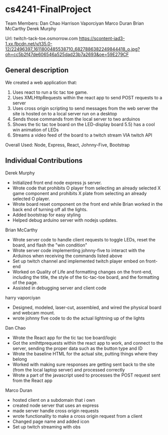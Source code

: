 # cs4241-FinalProject

Team Members:
Dan Chao
Harrison Vaporciyan
Marco Duran
Brian McCarthy
Derek Murphy

Url:
twitch-tack-toe.osmorrow.com
https://scontent-iad3-1.xx.fbcdn.net/v/t35.0-12/22496397_1611800485538710_6827886382249844418_o.jpg?oh=cc5b2f47de606546a525dad23b7a2693&oe=59E279CF

## General description

We created a web application that: 
1) Uses react to run a tic tac toe game.
2) Uses XMLHttpRequests within the react app to send POST requests to a server
3) Uses cross origin scripting to send messages from the web server the site is hosted on to a local server run on a desktop
4) Sends those commands from the local server to two arduinos
5) Shows the tic tac toe board on the LED-display board 
5.5) has a cool win animation of LEDs
6) Streams a video feed of the board to a twitch stream VIA twitch API

Overall Used:
Node, Express, React, Johnny-Five, Bootstrap

## Individual Contributions

Derek Murphy
- Initialized front end node express js server.
- Wrote code that prohibits O player from selecting an already selected X game component and prohibits X plate from selecting an already selected O player.
- Wrote board reset  component on the front end while Brian worked in the back end of turning off all the lights.
- Added bootstrap for easy styling
- Helped debug arduino server with nodejs updates.

Brian McCarthy
- Wrote server code to handle client requests to toggle LEDs, reset the board, and flash the "win condition" 
- Wrote server code implementing johnny-five to interact with the Arduinos when receiving the commands listed above
- Set up twitch channel and implemented twitch player embed on front-end
- Worked on Quality of Life and formatting changes on the front-end, including the title, the style of the tic-tac-toe board, and the formatting of the page.
- Assisted in debugging server and client code

harry vaporciyan
- Designed, modeled, laser-cut, assembled, and wired the physical board and webcam mount.
- wrote johnny five code to do the actual lightning up of the lights

Dan Chao
- Wrote the React app for the tic tac toe board/logic
- Got the xmlhttprequests within the react app to work, and connect to the server, sending the proper data such as the button type and ID
- Wrote the baseline HTML for the actual site, putting things where they belong
- Worked with making sure responses are getting sent back to the site (from the local laptop server) and processed correctly
- Wrote a part of the javascript used to processes the POST request sent from the React app

Marco Duran
- hosted client on a subdomain that i own
- created node server that uses an express
- made server handle cross origin requests
- wrote functionality to make a cross origin request from a client
- Changed page name and added icon
- Set up twitch streaming with obs
